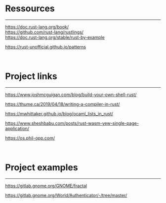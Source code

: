 # Ressources
***

https://doc.rust-lang.org/book/   
https://github.com/rust-lang/rustlings/   
https://doc.rust-lang.org/stable/rust-by-example  

https://rust-unofficial.github.io/patterns   


&nbsp;
&nbsp;
# Project links
***
https://www.joshmcguigan.com/blog/build-your-own-shell-rust/  

https://thume.ca/2019/04/18/writing-a-compiler-in-rust/  

https://mwhittaker.github.io/blog/ocaml_lists_in_rust/   

https://www.sheshbabu.com/posts/rust-wasm-yew-single-page-application/   

https://os.phil-opp.com/   


&nbsp;
&nbsp;
# Project examples
***
https://gitlab.gnome.org/GNOME/fractal  

https://gitlab.gnome.org/World/Authenticator/-/tree/master/  
